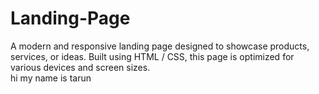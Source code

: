# Landing-Page
A modern and responsive landing page designed to showcase products, services, or ideas. Built using HTML / CSS, this page is optimized for various devices and screen sizes.
<br>
hi my name is tarun
